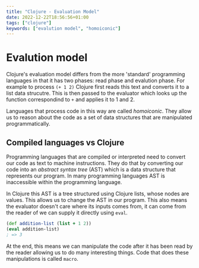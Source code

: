 ```yaml
---
title: "Clojure - Evaluation Model"
date: 2022-12-22T18:56:56+01:00
tags: ["clojure"]
keywords: ["evalution model", "homoiconic"]
---
```


# Evalution model

Clojure's evaluation model differs from the more 'standard' programming languages in that
it has two phases: read phase and evalution phase. For example to process `(+ 1 2)` Clojure 
first reads this text and converts it to a list data strucutre. This is then passed to the 
evaluator which looks up the function correspondind to `+` and applies it to 1 and 2.

Languages that process code in this way are called *homoiconic*. They allow us to reason 
about the code as a set of data structures that are manipulated programmatically.

## Compiled languages vs Clojure

Programming languages that are compiled or interpreted need to convert our code as text to 
machine instructions. They do that by converting our code into an *abstract syntax tree* (AST) 
which is a data structure that represents our program. In many programming languages AST is 
inaccessible within the programming language.

In Clojure this AST is a tree structured using Clojure lists, whose nodes are values. This 
allows us to change the AST in our program. This also means the evaluator doesn't care where 
its inputs comes from, it can come from the reader of we can supply it directly using `eval`.
```clojure
(def addition-list (list + 1 2))
(eval addition-list)
; => 3
```

At the end, this means we can manipulate the code after it has been read by the reader allowing 
us to do many interesting things. Code that does these manipulations is called `macro`.


